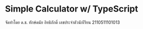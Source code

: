 # Simple Calculator w/ TypeScript

จัดทำโดย ด.ช. ทักษ์ดนัย อิทธิภักดิ์
เลขประจำตัวนักเีรียน 2110511101013
